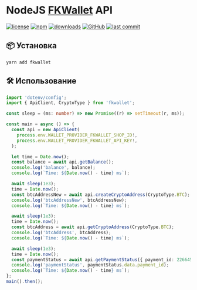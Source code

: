 # NodeJS [FKWallet](https://www.fkwallet.ru/docs) API

[![license](https://img.shields.io/npm/l/fkwallet?style=flat-square)](https://github.com/xTCry/node-fkwallet-api/blob/main/LICENSE)
[![npm](https://img.shields.io/npm/v/fkwallet?style=flat-square)](https://npmjs.com/package/fkwallet)
[![downloads](https://img.shields.io/npm/dm/fkwallet?style=flat-square)](https://npmjs.com/package/fkwallet)
[![GitHub](https://img.shields.io/github/stars/xTCry/fkwallet?style=flat-square)](https://github.com/xTCry/node-fkwallet-api)
[![last commit](https://img.shields.io/github/last-commit/xTCry/fkwallet?style=flat-square)](https://github.com/xTCry/node-fkwallet-api)

## 📦 Установка

```shell
yarn add fkwallet
```

## 🛠️ Использование

```typescript
import 'dotenv/config';
import { ApiClient, CryptoType } from 'fkwallet';

const sleep = (ms: number) => new Promise((r) => setTimeout(r, ms));

const main = async () => {
  const api = new ApiClient(
    process.env.WALLET_PROVIDER_FKWALLET_SHOP_ID!,
    process.env.WALLET_PROVIDER_FKWALLET_API_KEY!,
  );

  let time = Date.now();
  const balance = await api.getBalance();
  console.log('balance', balance);
  console.log(`Time: ${Date.now() - time} ms`);

  await sleep(1e3);
  time = Date.now();
  const btcAddressNew = await api.createCryptoAddress(CryptoType.BTC);
  console.log('btcAddressNew', btcAddressNew);
  console.log(`Time: ${Date.now() - time} ms`);

  await sleep(1e3);
  time = Date.now();
  const btcAddress = await api.getCryptoAddress(CryptoType.BTC);
  console.log('btcAddress', btcAddress);
  console.log(`Time: ${Date.now() - time} ms`);

  await sleep(1e3);
  time = Date.now();
  const paymentStatus = await api.getPaymentStatus({ payment_id: 22664540 });
  console.log('paymentStatus', paymentStatus.data.payment_id);
  console.log(`Time: ${Date.now() - time} ms`);
};
main().then();

```
